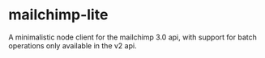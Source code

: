 mailchimp-lite
===

A minimalistic node client for the mailchimp 3.0 api, with support for batch operations only available in the v2 api.
